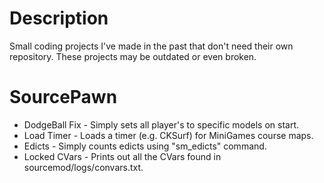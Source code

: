 # Description
Small coding projects I've made in the past that don't need their own repository. These projects may be outdated or even broken.

# SourcePawn
* DodgeBall Fix - Simply sets all player's to specific models on start.
* Load Timer - Loads a timer (e.g. CKSurf) for MiniGames course maps.
* Edicts - Simply counts edicts using "sm_edicts" command.
* Locked CVars - Prints out all the CVars found in sourcemod/logs/convars.txt.